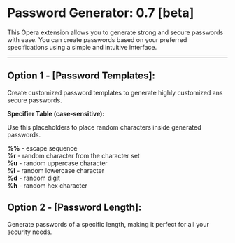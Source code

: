 # Password Generator: 0.7 [beta]

This Opera extension allows you to generate strong and secure passwords with ease. You can create passwords based on your preferred specifications using a simple and intuitive interface.

----

## Option 1 - [Password Templates]:

Create customized password templates to generate highly customized ans secure passwords.

**Specifier Table (case-sensitive):**

Use this placeholders to place random characters inside generated passwords.

**%%** - escape sequence<br>
**%r** - random character from the character set<br>
**%u** - random uppercase character<br>
**%l** - random lowercase character<br>
**%d** - random digit<br>
**%h** - random hex character<br>

## Option 2 - [Password Length]:

Generate passwords of a specific length, making it perfect for all your security needs.
